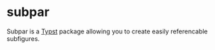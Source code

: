 # subpar
Subpar is a [Typst] package allowing you to create easily referencable subfigures.

[Typst]: https://typst.app/
